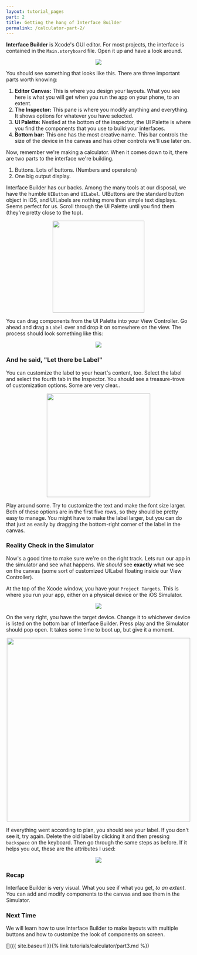 ```yaml
---
layout: tutorial_pages
part: 2
title: Getting the hang of Interface Builder
permalink: /calculator-part-2/
---
```


**Interface Builder** is Xcode's GUI editor. For most projects, the interface is contained in the `Main.storyboard` file. Open it up and have a look around.

<p align="center"> <img src="../images/calculator/P2/screenshot1.png"> </p>

You should see something that looks like this. There are three important parts worth knowing:

1. **Editor Canvas:** This is where you design your layouts. What you see here is what you will get when you run the app on your phone, to an extent.
2. **The Inspector:** This pane is where you modify anything and everything. It shows options for whatever you have selected.
3. **UI Palette:** Nestled at the bottom of the inspector, the UI Palette is where you find the components that you use to build your interfaces.
4. **Bottom bar:** This one has the most creative name. This bar controls the size of the device in the canvas and has other controls we'll use later on.

Now, remember we're making a calculator. When it comes down to it, there are two parts to the interface we're building.

1. Buttons. Lots of buttons. (Numbers and operators)
2. One big output display.

Interface Builder has our backs. Among the many tools at our disposal, we have the humble `UIButton` and `UILabel`. UIButtons are the standard button object in iOS, and UILabels are nothing more than simple text displays. Seems perfect for us. Scroll through the UI Palette until you find them (they're pretty close to the top).

<p align="center"> <img src="../images/calculator/P2/screenshot3.png" height="250px" align="center"> </p>

You can drag components from the UI Palette into your View Controller. Go ahead and drag a `Label` over and drop it on somewhere on the view. The process should look something like this:

<p align="center"> <img src="../images/calculator/P2/screenshot4.png"> </p>

### And he said, "Let there be Label"
You can customize the label to your heart's content, too. Select the label and select the fourth tab in the Inspector. You should see a treasure-trove of customization options. Some are very clear..

<p align="center"> <img src="../images/calculator/P2/screenshot2.png" height="282px" align="center"> </p>

Play around some. Try to customize the text and make the font size larger. Both of these options are in the first five rows, so they should be pretty easy to manage. You might have to make the label larger, but you can do that just as easily by dragging the bottom-right corner of the label in the canvas.

### Reality Check in the Simulator

Now's a good time to make sure we're on the right track. Lets run our app in the simulator and see what happens. We *should* see **exactly** what we see on the canvas (some sort of customized UILabel floating inside our View Controller).

At the top of the Xcode window, you have your `Project Targets`. This is where you run your app, either on a physical device or the iOS Simulator.

<p align="center"> <img src="../images/calculator/P2/screenshot5.png" align="center"> </p>

On the very right, you have the target device. Change it to whichever device is listed on the bottom bar of Interface Builder. Press play and the Simulator should pop open. It takes some time to boot up, but give it a moment.

<p align="center"> <img src="../images/calculator/P2/screenshot6.png" height="500px" align="center"> </p>

If everything went according to plan, you should see your label. If you don't see it, try again. Delete the old label by clicking it and then pressing `backspace` on the keyboard. Then go through the same steps as before. If it helps you out, these are the attributes I used:

<p align="center"> <img src="../images/calculator/P2/screenshot7.png" align="center"> </p>

### Recap
Interface Builder is very visual. What you see if what you get, *to an extent*. You can add and modify components to the canvas and see them in the Simulator.

### Next Time
We will learn how to use Interface Builder to make layouts with multiple buttons and how to customize the look of components on screen.

[]({{ site.baseurl }}{% link tutorials/calculator/part3.md %})
